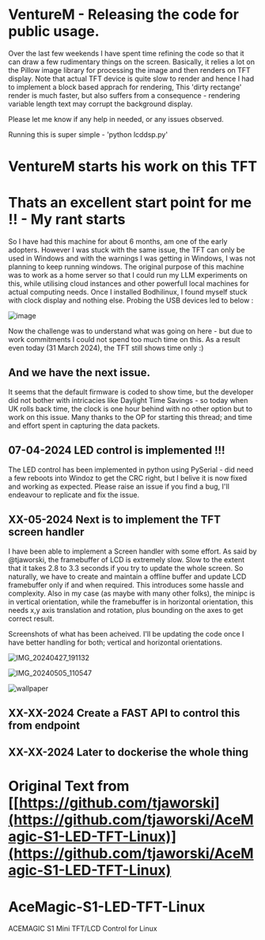 # VentureM - Releasing the code for public usage. 

Over the last few weekends I have spent time refining the code so that it can draw a few rudimentary things on the screen.
Basically, it relies a lot on the Pillow image library for processing the image and then renders on TFT display.
Note that actual TFT device is quite slow to render and hence I had to implement a block based apprach for rendering,
This 'dirty rectange' render is much faster, but also suffers from a consequence - rendering variable length text may corrupt the background display.

Please let me know if any help in needed, or any issues observed.

Running this is super simple -  'python lcddsp.py'


# VentureM starts his work on this TFT
# Thats an excellent start point for me !! - My rant starts

So I have had this machine for about 6 months, am one of the early adopters. However I was stuck with the same issue, the TFT can only be used in Windows and with the warnings I was  getting in Windows, I was not planning to keep running windows.
The original purpose of this machine was to work as a home server so that I could run my LLM experiments on this, while utilising cloud instances and other powerfull local machines for actual computing needs.
Once I installed Bodhilinux, I found myself stuck with clock display and nothing else. Probing the USB devices led to below :

![image](https://github.com/venturem/AceMagic-S1-LED-TFT-Linux/assets/13586393/4e2fd070-137e-4bf1-9127-10ffdefecc10)

Now the challenge was to understand what was going on here - but due to work commitments I could not spend too much time on this.
As a result even today (31 March 2024), the TFT still shows time only :)

## And we have the next issue.
It seems that the default firmware is coded to show time, but the developer did not bother with intricacies like Daylight Time Savings - so today when UK rolls back time, the clock is one hour behind with no other option but to work on this issue.
Many thanks to the OP for starting this thread; and time and effort spent in capturing the data packets.


## 07-04-2024 LED control is implemented !!! 

The LED control has been implemented in python using PySerial - did need a few reboots into Windoz to get the CRC right, but I belive it is now fixed and working as expected.
Please raise an issue if you find a bug, I'll endeavour to replicate and fix the issue.

## XX-05-2024 Next is to implement the TFT screen handler 

I have been able to implement a Screen handler with some effort. As said by @tjaworski, the framebuffer of LCD is extremely slow. Slow to the extent that it takes 2.8 to 3.3 seconds if you try to update the whole screen.
So naturally, we have to create and maintain a offline buffer and update LCD framebuffer only if and when required. This introduces some hassle and complexity.
Also in my case (as maybe with many other folks), the minipc is in vertical orientation, while the framebuffer is in horizontal orientation, this needs x,y axis translation and rotation, plus bounding on the axes to get correct result.

Screenshots of what has been acheived. I'll be updating the code once I have better handling for both; vertical and horizontal orientations.

![IMG_20240427_191132](https://github.com/venturem/AceMagic-S1-LED-TFT-Linux/assets/13586393/b1606762-64ce-4f34-b956-586746d8afb8)


![IMG_20240505_110547](https://github.com/venturem/AceMagic-S1-LED-TFT-Linux/assets/13586393/c2efc188-270a-4d11-9ee0-94f9cee338e0)

![wallpaper](https://github.com/venturem/AceMagic-S1-LED-TFT-Linux/assets/13586393/6562b003-3fce-44db-81bd-5ea2b0f8ea04)



## XX-XX-2024 Create a FAST API to control this from endpoint

## XX-XX-2024 Later to dockerise the whole thing



# Original Text from [[https://github.com/tjaworski](https://github.com/tjaworski/AceMagic-S1-LED-TFT-Linux)](https://github.com/tjaworski/AceMagic-S1-LED-TFT-Linux)



# AceMagic-S1-LED-TFT-Linux
ACEMAGIC S1 Mini TFT/LCD Control for Linux


